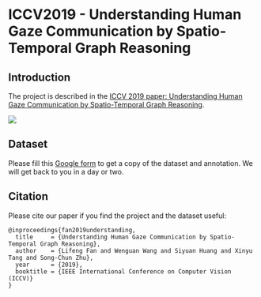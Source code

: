 
# ICCV2019 - Understanding Human Gaze Communication by Spatio-Temporal Graph Reasoning

Introduction
----

The project is described in the [ICCV 2019 paper: Understanding Human Gaze Communication by Spatio-Temporal Graph Reasoning](https://lifengfan.github.io/files/iccv19/ICCV19_Gaze_Communication.pdf).   

![](https://github.com/LifengFan/Human-Gaze-Communication/blob/master/doc/teaser.jpg)  


Dataset
----

Please fill this [Google form](https://docs.google.com/forms/d/e/1FAIpQLSeJIwpt5iLDKidj7ne3HSUOYj410FUtiqn8FhbH_rtoitNX4g/viewform?usp=pp_url) to get a copy of the dataset and annotation. We will get back to you in a day or two.


Citation
----

Please cite our paper if you find the project and the dataset useful:


```
@inproceedings{fan2019understanding,
  title     = {Understanding Human Gaze Communication by Spatio-Temporal Graph Reasoning},
  author    = {Lifeng Fan and Wenguan Wang and Siyuan Huang and Xinyu Tang and Song-Chun Zhu},
  year      = {2019},
  booktitle = {IEEE International Conference on Computer Vision (ICCV)}
}
```
